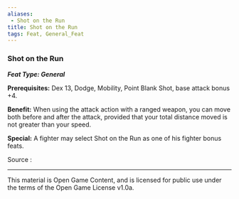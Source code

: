 ```yaml
---
aliases:
 - Shot on the Run
title: Shot on the Run
tags: Feat, General_Feat
---
```

### Shot on the Run 
***Feat Type: General***

**Prerequisites:** Dex 13, Dodge, Mobility, Point Blank Shot, base
attack bonus +4.

**Benefit:** When using the attack action with a ranged weapon, you can
move both before and after the attack, provided that your total distance
moved is not greater than your speed.

**Special:** A fighter may select Shot on the Run as one of his fighter
bonus feats.


Source :

---

This material is Open Game Content, and is licensed for public use under the terms of the Open Game License v1.0a.
